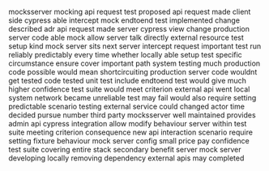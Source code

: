 mocksserver mocking api request test proposed api request made client side cypress able intercept mock endtoend test implemented change described adr api request made server cypress view change production server code able mock allow server talk directly external resource test setup kind mock server sits next server intercept request important test run reliably predictably every time whether locally able setup test specific circumstance ensure cover important path system testing much production code possible would mean shortcircuiting production server code wouldnt get tested code tested unit test include endtoend test would give much higher confidence test suite would meet criterion external api went local system network became unreliable test may fail would also require setting predictable scenario testing external service could changed actor time decided pursue number third party mocksserver well maintained provides admin api cypress integration allow modify behaviour server within test suite meeting criterion consequence new api interaction scenario require setting fixture behaviour mock server config small price pay confidence test suite covering entire stack secondary benefit server mock server developing locally removing dependency external apis may completed